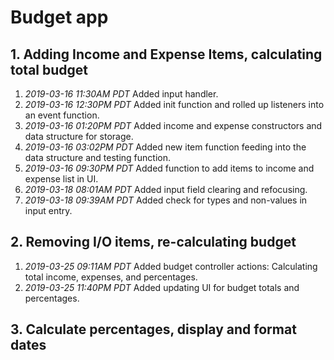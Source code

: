 # Budget app

## 1. Adding Income and Expense Items, calculating total budget
1. _2019-03-16 11:30AM PDT_ Added input handler.
2. _2019-03-16 12:30PM PDT_ Added init function and rolled up listeners into an event function.
3. _2019-03-16 01:20PM PDT_ Added income and expense constructors and data structure for storage.
4. _2019-03-16 03:02PM PDT_ Added new item function feeding into the data structure and testing function.
5. _2019-03-16 09:30PM PDT_ Added function to add items to income and expense list in UI.
6. _2019-03-18 08:01AM PDT_ Added input field clearing and refocusing.
7. _2019-03-18 09:39AM PDT_ Added check for types and non-values in input entry.

## 2. Removing I/O items, re-calculating budget
1. _2019-03-25 09:11AM PDT_ Added budget controller actions: Calculating total income, expenses, and percentages.
2. _2019-03-25 11:40PM PDT_ Added updating UI for budget totals and percentages.

## 3. Calculate percentages, display and format dates
